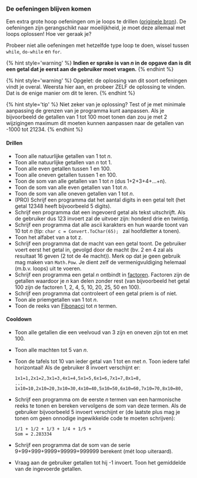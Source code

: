 <!---NOBOOKSTART--->
### De oefeningen blijven komen

Een extra grote hoop oefeningen om je loops te drillen ([originele bron](https://codeforwin.org/2015/06/for-do-while-loop-programming-exercises.html)). De oefeningen zijn gerangschikt naar moeilijkheid, je moet deze allemaal met loops oplossen! Hoe ver geraak je?

Probeer niet alle oefeningen met hetzelfde type loop te doen, wissel tussen ``while``, ``do-while`` en ``for``.
<!---NOBOOKEND--->

{% hint style='warning' %}
**Indien er sprake is van *n* in de opgave dan is dit een getal dat je eerst aan de gebruiker moet vragen.**
{% endhint %}

{% hint style='warning' %}
Opgelet: de oplossing van dit soort oefeningen vindt je overal. Weersta hier aan, en probeer ZELF de oplossing te vinden. Dat is de enige manier om dit te leren.
{% endhint %}

{% hint style='tip' %}
Niet zeker van je oplossing? Test of je met minimale aanpassing de grenzen van je programma kunt aanpassen. Als je bijvoorbeeld de getallen van 1 tot 100 moet tonen dan zou je met 2 wijzigingen maximum dit moeten kunnen aanpassen naar de getallen van -1000 tot 21234.
{% endhint %}


#### Drillen

* Toon alle natuurlijke getallen van 1 tot *n*.
* Toon alle natuurlijke getallen van *n* tot 1.
* Toon alle even getallen tussen 1 en 100.
* Toon alle oneven getallen tussen 1 en 100.
* Toon de som van alle getallen van 1 tot *n* (dus 1+2+3+4+...+n).
* Toon de som van alle even getallen van 1 tot *n*.
* Toon de som van alle oneven getallen van 1 tot *n*.
* (PRO) Schrijf een programma dat het aantal digits in een getal telt (het getal 12348 heeft bijvoorbeeld 5 digits).
* Schrijf een programma dat een ingevoerd getal als tekst uitschrijft. Als de gebruiker dus 123 invoert zal de uitvoer zijn: honderd drie en twintig.
* Schrijf een programma dat alle ascii karakters en hun waarde toont van 10 tot *n* (tip: ``char c = Convert.ToChar(65); `` zal hoofdletter ``A`` tonen).
* Toon het alfabet van a tot z.
* Schrijf een programma dat de macht van een getal toont. De gebruiker voert eerst het getal in, gevolgd door de macht (bv. 2 en 4 zal als resultaat 16 geven (2 tot de 4e macht)). Merk op dat je geen gebruik mag maken van ``Math.Pow``. Je dient zelf de vermenigvuldiging helemaal (m.b.v. loops) uit te voeren.
* Schrijf een programma een getal *n* ontbindt in [factoren](https://nl.wikipedia.org/wiki/Factorisatie). Factoren zijn de getallen waardoor je *n* kan delen zonder rest (van  bijvoorbeeld het getal 100 zijn de factoren 1, 2, 4, 5, 10, 20, 25, 50 en 100).
* Schrijf een programma dat controleert of een getal priem is of niet.
* Toon ale priemgetallen van 1 tot *n*.
* Toon de reeks van [Fibonacci](https://en.wikipedia.org/wiki/Fibonacci_number) tot *n* termen.


#### Cooldown
* Toon alle getallen die een veelvoud van 3 zijn en oneven zijn tot en met 100.
* Toon alle machten tot 5 van *n*.
* Toon de tafels tot 10 van ieder getal van 1 tot en met *n*. Toon iedere tafel horizontaal!
  Als de gebruiker 8 invoert verschijnt er:
    <!---{line-numbers:false}--->
    ```text
    1x1=1,2x1=2,3x1=3,4x1=4,5x1=5,6x1=6,7x1=7,8x1=8, 
    ... 
    1x10=10,2x10=20,3x10=30,4x10=40,5x10=50,6x10=60,7x10=70,8x10=80, 
    ```

* Schrijf een programma om de eerste *n* termen van een harmonische reeks te tonen en bereken vervolgens de som van deze termen. Als de gebruiker bijvoorbeeld 5 invoert  verschijnt er (de laatste plus mag je tonen om geen onnodige ingewikkelde code te moeten schrijven):
    ```text
    1/1 + 1/2 + 1/3 + 1/4 + 1/5 + 
    Som = 2.283334 
    ```
* Schrijf een programma dat de som van de serie 9+99+999+9999+99999+999999 berekent (mét loop uiteraard).
* Vraag aan de gebruiker getallen tot hij -1 invoert. Toon het gemiddelde van de ingevoerde getallen.
<!---{pagebreak}--->
